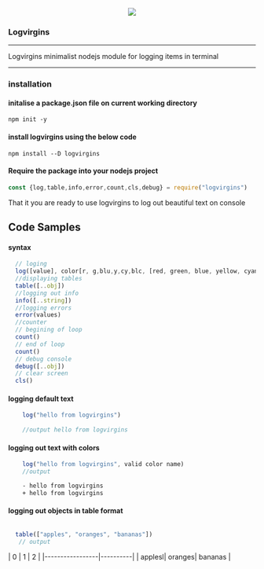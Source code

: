 <p align="center"><img src="https://github.com/Benrobo/log4virgin/blob/main/log4virgin/icon/bae37b1f616249c6a623c880ce0f8f92.png"></p>

### Logvirgins

---

Logvirgins minimalist nodejs module for logging items in terminal

---

### installation

#### initalise a package.json file on current working directory

`npm init -y`

#### install logvirgins using the below code

`npm install --D logvirgins`

#### Require the package into your nodejs project

```javascript
const {log,table,info,error,count,cls,debug} = require("logvirgins")
```
That it you are ready to use logvirgins to log out beautiful text on console

## Code Samples
#### syntax
```javascript
  // loging 
  log([value], color[r, g,blu,y,cy,blc, [red, green, blue, yellow, cyan, black]][..optional])
  //displaying tables
  table([..obj])
  //logging out info
  info([..string])
  //logging errors
  error(values)
  //counter
  // begining of loop
  count()
  // end of loop
  count()
  // debug console
  debug([..obj])
  // clear screen
  cls()

```
#### logging default text 

```javascript
    log("hello from logvirgins")
    
    //output hello from logvirgins
```

#### logging out text with colors

```javascript
    log("hello from logvirgins", valid color name)
    //output
```
```diff
    - hello from logvirgins
    + hello from logvirgins
```
#### logging out objects in table format

```javascript 

  table(["apples", "oranges", "bananas"])
   // output 
```
|    0   |    1   |     2    |
|-----------------|----------|
| applesl| oranges| bananas  |
